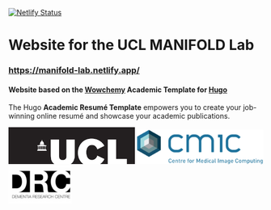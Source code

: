 [![Netlify Status](https://api.netlify.com/api/v1/badges/36d200a6-e622-4700-af8b-7d3624f57090/deploy-status)](https://app.netlify.com/sites/manifold-lab/deploys)

# Website for the UCL MANIFOLD Lab

### https://manifold-lab.netlify.app/

#### Website based on the [Wowchemy](https://wowchemy.com/) Academic Template for [Hugo](https://github.com/gohugoio/hugo)
The Hugo **Academic Resumé Template** empowers you to create your job-winning online resumé and showcase your academic publications.

<p float="left">
  <img src="/static/media/UCL_logo.png" width="250" />
  <img src="/static/media/cmic_logo.png" width="250" /> 
  <img src="/static/media/drc_logo.png" width="125" />
</p>
